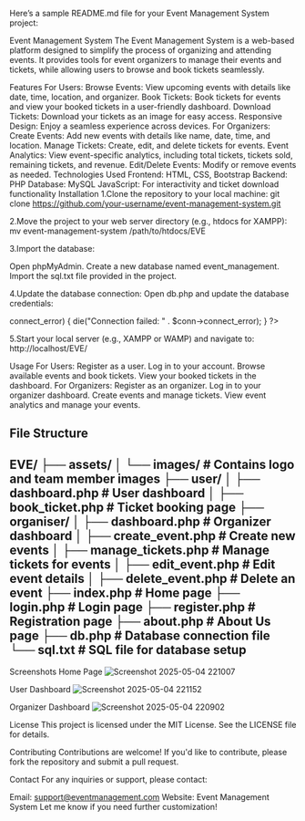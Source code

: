 Here’s a sample README.md file for your Event Management System project:

Event Management System
The Event Management System is a web-based platform designed to simplify the process of organizing and attending events. It provides tools for event organizers to manage their events and tickets, while allowing users to browse and book tickets seamlessly.

Features
For Users:
Browse Events: View upcoming events with details like date, time, location, and organizer.
Book Tickets: Book tickets for events and view your booked tickets in a user-friendly dashboard.
Download Tickets: Download your tickets as an image for easy access.
Responsive Design: Enjoy a seamless experience across devices.
For Organizers:
Create Events: Add new events with details like name, date, time, and location.
Manage Tickets: Create, edit, and delete tickets for events.
Event Analytics: View event-specific analytics, including total tickets, tickets sold, remaining tickets, and revenue.
Edit/Delete Events: Modify or remove events as needed.
Technologies Used
Frontend: HTML, CSS, Bootstrap
Backend: PHP
Database: MySQL
JavaScript: For interactivity and ticket download functionality
Installation
1.Clone the repository to your local machine:
git clone https://github.com/your-username/event-management-system.git

2.Move the project to your web server directory (e.g., htdocs for XAMPP):
mv event-management-system /path/to/htdocs/EVE

3.Import the database:

Open phpMyAdmin.
Create a new database named event_management.
Import the sql.txt file provided in the project.

4.Update the database connection:
Open db.php and update the database credentials:
<?php
$servername = "localhost";
$username = "root";
$password = "";
$dbname = "event_management";

$conn = new mysqli($servername, $username, $password, $dbname);

if ($conn->connect_error) {
    die("Connection failed: " . $conn->connect_error);
}
?>

5.Start your local server (e.g., XAMPP or WAMP) and navigate to:
http://localhost/EVE/

Usage
For Users:
Register as a user.
Log in to your account.
Browse available events and book tickets.
View your booked tickets in the dashboard.
For Organizers:
Register as an organizer.
Log in to your organizer dashboard.
Create events and manage tickets.
View event analytics and manage your events.

File Structure
----
EVE/
├── assets/
│   └── images/          # Contains logo and team member images
├── user/
│   ├── dashboard.php    # User dashboard
│   ├── book_ticket.php  # Ticket booking page
├── organiser/
│   ├── dashboard.php    # Organizer dashboard
│   ├── create_event.php # Create new events
│   ├── manage_tickets.php # Manage tickets for events
│   ├── edit_event.php   # Edit event details
│   ├── delete_event.php # Delete an event
├── index.php            # Home page
├── login.php            # Login page
├── register.php         # Registration page
├── about.php            # About Us page
├── db.php               # Database connection file
└── sql.txt              # SQL file for database setup
----

Screenshots
Home Page
![Screenshot 2025-05-04 221007](https://github.com/user-attachments/assets/3add0fc0-5367-475d-9153-949fb765e8bf)

User Dashboard
![Screenshot 2025-05-04 221152](https://github.com/user-attachments/assets/6da6ced3-14e7-4dfb-988a-b4f39b64f7ce)

Organizer Dashboard
![Screenshot 2025-05-04 220902](https://github.com/user-attachments/assets/decc5f39-f798-4dc5-910a-ed6388b4523e)


License
This project is licensed under the MIT License. See the LICENSE file for details.

Contributing
Contributions are welcome! If you'd like to contribute, please fork the repository and submit a pull request.

Contact
For any inquiries or support, please contact:

Email: support@eventmanagement.com
Website: Event Management System
Let me know if you need further customization!
